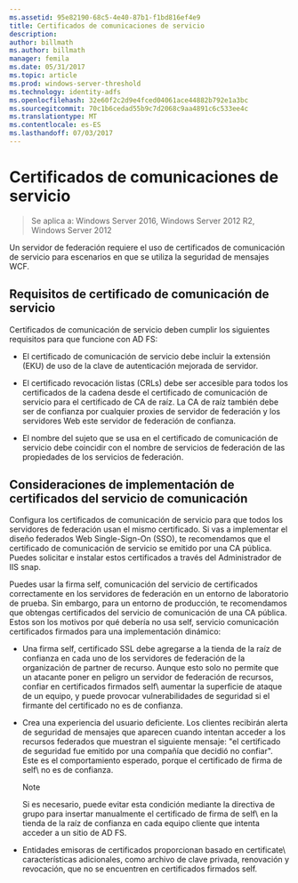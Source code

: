 ```yaml
---
ms.assetid: 95e82190-68c5-4e40-87b1-f1bd816ef4e9
title: Certificados de comunicaciones de servicio
description: 
author: billmath
ms.author: billmath
manager: femila
ms.date: 05/31/2017
ms.topic: article
ms.prod: windows-server-threshold
ms.technology: identity-adfs
ms.openlocfilehash: 32e60f2c2d9e4fced04061ace44882b792e1a3bc
ms.sourcegitcommit: 70c1b6cedad55b9c7d2068c9aa4891c6c533ee4c
ms.translationtype: MT
ms.contentlocale: es-ES
ms.lasthandoff: 07/03/2017
---
```

# <a name="service-communications-certificates"></a>Certificados de comunicaciones de servicio

>Se aplica a: Windows Server 2016, Windows Server 2012 R2, Windows Server 2012

Un servidor de federación requiere el uso de certificados de comunicación de servicio para escenarios en que se utiliza la seguridad de mensajes WCF.  
  
## <a name="service-communication-certificate-requirements"></a>Requisitos de certificado de comunicación de servicio  
Certificados de comunicación de servicio deben cumplir los siguientes requisitos para que funcione con AD FS:  
  
-   El certificado de comunicación de servicio debe incluir la extensión \(EKU\) de uso de la clave de autenticación mejorada de servidor.  
  
-   El certificado revocación listas \(CRLs\) debe ser accesible para todos los certificados de la cadena desde el certificado de comunicación de servicio para el certificado de CA de raíz. La CA de raíz también debe ser de confianza por cualquier proxies de servidor de federación y los servidores Web este servidor de federación de confianza.  
  
-   El nombre del sujeto que se usa en el certificado de comunicación de servicio debe coincidir con el nombre de servicios de federación de las propiedades de los servicios de federación.  
  
## <a name="deployment-considerations-for-service-communication-certificates"></a>Consideraciones de implementación de certificados del servicio de comunicación  
Configura los certificados de comunicación de servicio para que todos los servidores de federación usan el mismo certificado. Si vas a implementar el diseño federados Web Single\-Sign\-On \(SSO\), te recomendamos que el certificado de comunicación de servicio se emitido por una CA pública. Puedes solicitar e instalar estos certificados a través del Administrador de IIS snap\.  
  
Puedes usar la firma self\, comunicación del servicio de certificados correctamente en los servidores de federación en un entorno de laboratorio de prueba. Sin embargo, para un entorno de producción, te recomendamos que obtengas certificados del servicio de comunicación de una CA pública. Estos son los motivos por qué debería no usa self\, servicio comunicación certificados firmados para una implementación dinámico:  
  
-   Una firma self\, certificado SSL debe agregarse a la tienda de la raíz de confianza en cada uno de los servidores de federación de la organización de partner de recurso. Aunque esto solo no permite que un atacante poner en peligro un servidor de federación de recursos, confiar en certificados firmados self\ aumentar la superficie de ataque de un equipo, y puede provocar vulnerabilidades de seguridad si el firmante del certificado no es de confianza.  
  
-   Crea una experiencia del usuario deficiente. Los clientes recibirán alerta de seguridad de mensajes que aparecen cuando intentan acceder a los recursos federados que muestran el siguiente mensaje: "el certificado de seguridad fue emitido por una compañía que decidió no confiar". Este es el comportamiento esperado, porque el certificado de firma de self\ no es de confianza.  
  
    > [!NOTE]  
    > Si es necesario, puede evitar esta condición mediante la directiva de grupo para insertar manualmente el certificado de firma de self\ en la tienda de la raíz de confianza en cada equipo cliente que intenta acceder a un sitio de AD FS.  
  
-   Entidades emisoras de certificados proporcionan basado en certificate\ características adicionales, como archivo de clave privada, renovación y revocación, que no se encuentren en certificados firmados self\.  
  

